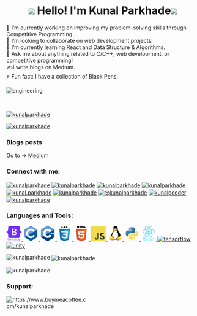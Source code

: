 <h1 align="center"><img src="https://emojis.slackmojis.com/emojis/images/1531849430/4246/blob-sunglasses.gif?1531849430" width="30"/> Hello! I'm Kunal Parkhade<img src="https://media.giphy.com/media/12oufCB0MyZ1Go/giphy.gif" width="50"></h1>
🔭 I’m currently working on improving my problem-solving skills through Competitive Programming.<br>👯 I’m looking to collaborate on web development projects.<br>🌱 I’m currently learning React and Data Structure & Algorithms.<br>💬 Ask me about anything related to C/C++, web development, or competitive programming!<br>✍️I write blogs on Medium.<br>⚡ Fun fact: I have a collection of Black Pens.<br>

![engineering](https://github.com/KunalParkhade/KunalParkhade/assets/113717557/12a58343-b157-48ba-92f6-9236c0138626)

<br><p align="left"> <a href="https://github.com/ryo-ma/github-profile-trophy"><img src="https://github-profile-trophy.vercel.app/?username=kunalparkhade" alt="kunalparkhade" /></a> </p>

<p align="left"> <a href="https://twitter.com/kunalparkhade" target="blank"><img src="https://img.shields.io/twitter/follow/kunalparkhade?logo=twitter&style=for-the-badge" alt="kunalparkhade" /></a> </p>

### Blogs posts
<!-- BLOG-POST-LIST:START -->
Go to -> [Medium](https://medium.com/@kunalparkhade)
<!-- BLOG-POST-LIST:END -->

<h3 align="left">Connect with me:</h3>
<p align="left">
<a href="https://dev.to/kunalparkhade" target="blank"><img align="center" src="https://raw.githubusercontent.com/rahuldkjain/github-profile-readme-generator/master/src/images/icons/Social/devto.svg" alt="kunalparkhade" height="30" width="40" /></a>
<a href="https://twitter.com/kunalparkhade" target="blank"><img align="center" src="https://raw.githubusercontent.com/rahuldkjain/github-profile-readme-generator/master/src/images/icons/Social/twitter.svg" alt="kunalparkhade" height="30" width="40" /></a>
<a href="https://www.linkedin.com/in/kunal-parkhade" target="blank"><img align="center" src="https://raw.githubusercontent.com/rahuldkjain/github-profile-readme-generator/master/src/images/icons/Social/linked-in-alt.svg" alt="kunalparkhade" height="30" width="40" /></a>
<a href="https://www.kaggle.com/kunalparkhade" target="blank"><img align="center" src="https://raw.githubusercontent.com/rahuldkjain/github-profile-readme-generator/master/src/images/icons/Social/kaggle.svg" alt="kunalparkhade" height="30" width="40" /></a>
<a href="https://fb.com/kunal.parkhade" target="blank"><img align="center" src="https://raw.githubusercontent.com/rahuldkjain/github-profile-readme-generator/master/src/images/icons/Social/facebook.svg" alt="kunal.parkhade" height="30" width="40" /></a>
<a href="https://www.instagram.com/kparkhade" target="blank"><img align="center" src="https://raw.githubusercontent.com/rahuldkjain/github-profile-readme-generator/master/src/images/icons/Social/instagram.svg" alt="kunalparkhade" height="30" width="40" /></a>
<a href="https://medium.com/@kunalparkhade" target="blank"><img align="center" src="https://raw.githubusercontent.com/rahuldkjain/github-profile-readme-generator/master/src/images/icons/Social/medium.svg" alt="@kunalparkhade" height="30" width="40" /></a>
<a href="https://www.codechef.com/users/kunalpcoder" target="blank"><img align="center" src="https://cdn.jsdelivr.net/npm/simple-icons@3.1.0/icons/codechef.svg" alt="kunalpcoder" height="30" width="40" /></a>
<a href="https://leetcode.com/kunalparkhade" target="blank"><img align="center" src="https://raw.githubusercontent.com/rahuldkjain/github-profile-readme-generator/master/src/images/icons/Social/leet-code.svg" alt="kunalparkhade" height="30" width="40" /></a>
</p>

<h3 align="left">Languages and Tools:</h3>
<p align="left"> <a href="https://getbootstrap.com" target="_blank" rel="noreferrer"> <img src="https://raw.githubusercontent.com/devicons/devicon/master/icons/bootstrap/bootstrap-plain-wordmark.svg" alt="bootstrap" width="40" height="40"/> </a> <a href="https://www.cprogramming.com/" target="_blank" rel="noreferrer"> <img src="https://raw.githubusercontent.com/devicons/devicon/master/icons/c/c-original.svg" alt="c" width="40" height="40"/> </a> <a href="https://www.w3schools.com/cpp/" target="_blank" rel="noreferrer"> <img src="https://raw.githubusercontent.com/devicons/devicon/master/icons/cplusplus/cplusplus-original.svg" alt="cplusplus" width="40" height="40"/> </a> <a href="https://www.w3schools.com/css/" target="_blank" rel="noreferrer"> <img src="https://raw.githubusercontent.com/devicons/devicon/master/icons/css3/css3-original-wordmark.svg" alt="css3" width="40" height="40"/> </a> <a href="https://www.w3.org/html/" target="_blank" rel="noreferrer"> <img src="https://raw.githubusercontent.com/devicons/devicon/master/icons/html5/html5-original-wordmark.svg" alt="html5" width="40" height="40"/> </a> <a href="https://developer.mozilla.org/en-US/docs/Web/JavaScript" target="_blank" rel="noreferrer"> <img src="https://raw.githubusercontent.com/devicons/devicon/master/icons/javascript/javascript-original.svg" alt="javascript" width="40" height="40"/> </a> <a href="https://www.linux.org/" target="_blank" rel="noreferrer"> <img src="https://raw.githubusercontent.com/devicons/devicon/master/icons/linux/linux-original.svg" alt="linux" width="40" height="40"/> </a> <a href="https://www.python.org" target="_blank" rel="noreferrer"> <img src="https://raw.githubusercontent.com/devicons/devicon/master/icons/python/python-original.svg" alt="python" width="40" height="40"/> </a> <a href="https://reactjs.org/" target="_blank" rel="noreferrer"> <img src="https://raw.githubusercontent.com/devicons/devicon/master/icons/react/react-original-wordmark.svg" alt="react" width="40" height="40"/> </a> <a href="https://www.tensorflow.org" target="_blank" rel="noreferrer"> <img src="https://www.vectorlogo.zone/logos/tensorflow/tensorflow-icon.svg" alt="tensorflow" width="40" height="40"/> </a> <a href="https://unity.com/" target="_blank" rel="noreferrer"> <img src="https://www.vectorlogo.zone/logos/unity3d/unity3d-icon.svg" alt="unity" width="40" height="40"/> </a> </p>



<p><img align="left" src="https://github-readme-stats.vercel.app/api/top-langs?username=kunalparkhade&show_icons=true&locale=en&layout=compact" alt="kunalparkhade" /></p>

<p>&nbsp;<img align="center" src="https://github-readme-stats.vercel.app/api?username=kunalparkhade&show_icons=true&locale=en" alt="kunalparkhade" /></p>

<p><img align="center" src="https://github-readme-streak-stats.herokuapp.com/?user=kunalparkhade&" alt="kunalparkhade" /></p>


<h3 align="left">Support:</h3>
<p><a href="https://www.buymeacoffee.com/kunalparkhade"> <img align="left" src="https://cdn.buymeacoffee.com/buttons/v2/default-yellow.png" height="50" width="210" alt="https://www.buymeacoffee.com/kunalparkhade" /></a></p><br><br>
